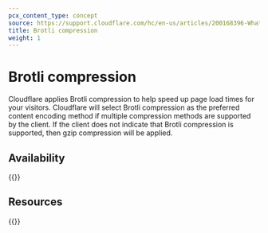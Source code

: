 ```yaml
---
pcx_content_type: concept
source: https://support.cloudflare.com/hc/en-us/articles/200168396-What-will-Cloudflare-compress-
title: Brotli compression
weight: 1
---
```


# Brotli compression

Cloudflare applies Brotli compression to help speed up page load times for your visitors. Cloudflare will select Brotli compression as the preferred content encoding method if multiple compression methods are supported by the client. If the client does not indicate that Brotli compression is supported, then gzip compression will be applied.

## Availability

{{<feature-table id="speed.brotli">}}

## Resources

{{<directory-listing>}}